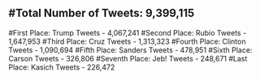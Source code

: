 #Total Number of Tweets: 9,399,115 
---
#First Place: Trump Tweets - 4,067,241
#Second Place: Rubio Tweets - 1,647,953
#Third Place: Cruz Tweets - 1,313,323
#Fourth Place: Clinton Tweets - 1,090,694
#Fifth Place: Sanders Tweets - 478,951
#Sixth Place: Carson Tweets - 326,806
#Seventh Place: Jeb! Tweets - 248,671
#Last Place: Kasich Tweets - 226,472
